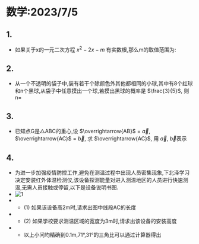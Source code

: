 <head>
    <script src="https://cdn.mathjax.org/mathjax/latest/MathJax.js?config=TeX-AMS-MML_HTMLorMML" type="text/javascript"></script>
    <script type="text/x-mathjax-config">
        MathJax.Hub.Config({
            tex2jax: {
            skipTags: ['script', 'noscript', 'style', 'textarea', 'pre'],
            inlineMath: [['$','$']]
            }
        });
    </script>
</head>

# 数学:2023/7/5

## 1.
 - 如果关于x的一元二次方程 $x^2-2x-m$ 有实数根,那么m的取值范围为:
## 2.
 - 从一个不透明的袋子中,装有若干个除颜色外其他都相同的小球,其中有8个红球和n个黑球,从袋子中任意摸出一个球,若摸出黑球的概率是 $\frac{3}{5}$, 则n=
## 3.
 - 已知点G是△ABC的重心,设 $\overrightarrow{AB}$ = $\vec{a}$, $\overrightarrow{AC}$ = $\vec{b}$, 求 $\overrightarrow{AC}$, 用 $\vec{a}$, $\vec{b}$表示
## 4.
 - 为进一步加强疫情防控工作,避免在测温过程中出现人员密集现象,下北泽学习决定安装红外体温检测仪,该设备探测能量对进入测温地区的人员进行快速测温,无需人员接触或停留,以下是设备说明书图.
 - ![1](https://bili-08a04-nq3.github.io/HomeWorks/Problems/2023-7-5/2023-7-5-4.PNG)
 - - (1) 如果该设备高2m时,请求出图中线段AC的长度
 - - (2) 如果学校要求测温区域的宽度为3m时,请求出该设备的安装高度
 - - 以上小问均精确到0.1m,71&deg;,31&deg;的三角比可以通过计算器得出
